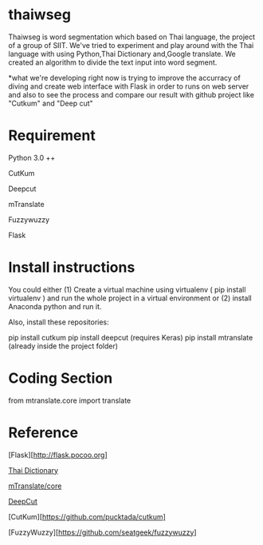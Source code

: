 # thaiwseg
Thaiwseg is word segmentation which based on Thai language, the project of a group of SIIT. We've tried to experiment and play around with the Thai language with using Python,Thai Dictionary and,Google translate. We created an algorithm to divide the text input into word segment.

*what we're developing right now is trying to improve the accurracy of diving and create web interface with Flask in order to runs on web server and also to see the process and compare our result with github project like "Cutkum" and "Deep cut"

# Requirement
Python 3.0 ++

CutKum

Deepcut

mTranslate

Fuzzywuzzy

Flask

# Install instructions

You could either (1) Create a virtual machine using virtualenv ( pip install virtualenv ) and run the whole project in a virtual environment or (2) install Anaconda python and run it.


Also, install these repositories:

pip install cutkum
pip install deepcut  (requires Keras)
pip install mtranslate   (already inside the project folder)

# Coding Section

from mtranslate.core import translate



# Reference
[Flask][http://flask.pocoo.org]

[Thai Dictionary](https://github.com/pureexe/thai-wordlist)

[mTranslate/core](https://www.npmjs.com/package/@ngx-translate/core)

[DeepCut](https://github.com/rkcosmos/deepcut)

[CutKum][https://github.com/pucktada/cutkum]

[FuzzyWuzzy][https://github.com/seatgeek/fuzzywuzzy]
